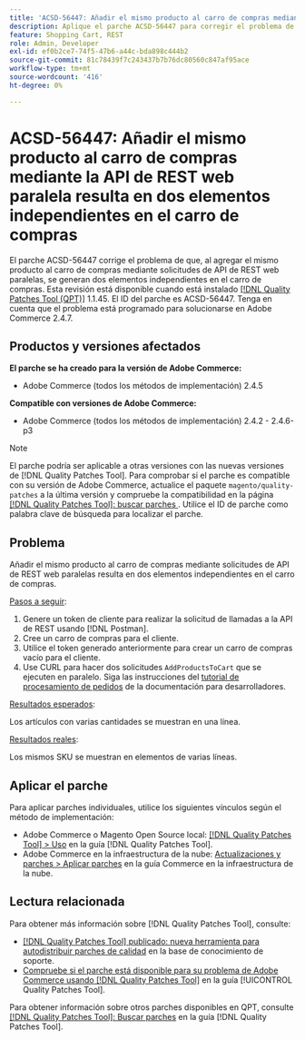 ```yaml
---
title: 'ACSD-56447: Añadir el mismo producto al carro de compras mediante la API de REST web paralela resulta en dos elementos independientes en el carro de compras'
description: Aplique el parche ACSD-56447 para corregir el problema de Adobe Commerce, donde al agregar el mismo producto al carro de compras a través de solicitudes de API de REST web paralelas, se generan dos elementos independientes en el carro de compras.
feature: Shopping Cart, REST
role: Admin, Developer
exl-id: ef0b2ce7-74f5-47b6-a44c-bda898c444b2
source-git-commit: 81c78439f7c243437b7b76dc80560c847af95ace
workflow-type: tm+mt
source-wordcount: '416'
ht-degree: 0%

---
```


# ACSD-56447: Añadir el mismo producto al carro de compras mediante la API de REST web paralela resulta en dos elementos independientes en el carro de compras

El parche ACSD-56447 corrige el problema de que, al agregar el mismo producto al carro de compras mediante solicitudes de API de REST web paralelas, se generan dos elementos independientes en el carro de compras. Esta revisión está disponible cuando está instalado [[!DNL Quality Patches Tool (QPT)]](https://experienceleague.adobe.com/es/docs/commerce-knowledge-base/kb/announcements/commerce-announcements/magento-quality-patches-released-new-tool-to-self-serve-quality-patches) 1.1.45. El ID del parche es ACSD-56447. Tenga en cuenta que el problema está programado para solucionarse en Adobe Commerce 2.4.7.

## Productos y versiones afectados

**El parche se ha creado para la versión de Adobe Commerce:**

* Adobe Commerce (todos los métodos de implementación) 2.4.5

**Compatible con versiones de Adobe Commerce:**

* Adobe Commerce (todos los métodos de implementación) 2.4.2 - 2.4.6-p3

>[!NOTE]
>
>El parche podría ser aplicable a otras versiones con las nuevas versiones de [!DNL Quality Patches Tool]. Para comprobar si el parche es compatible con su versión de Adobe Commerce, actualice el paquete `magento/quality-patches` a la última versión y compruebe la compatibilidad en la página [[!DNL Quality Patches Tool]: buscar parches ](https://experienceleague.adobe.com/tools/commerce-quality-patches/index.html?lang=es). Utilice el ID de parche como palabra clave de búsqueda para localizar el parche.

## Problema

Añadir el mismo producto al carro de compras mediante solicitudes de API de REST web paralelas resulta en dos elementos independientes en el carro de compras.

<u>Pasos a seguir</u>:

1. Genere un token de cliente para realizar la solicitud de llamadas a la API de REST usando [!DNL Postman].
1. Cree un carro de compras para el cliente.
1. Utilice el token generado anteriormente para crear un carro de compras vacío para el cliente.
1. Use CURL para hacer dos solicitudes `AddProductsToCart` que se ejecuten en paralelo. Siga las instrucciones del [tutorial de procesamiento de pedidos](https://developer.adobe.com/commerce/webapi/rest/tutorials/orders/) de la documentación para desarrolladores.

<u>Resultados esperados</u>:

Los artículos con varias cantidades se muestran en una línea.

<u>Resultados reales</u>:

Los mismos SKU se muestran en elementos de varias líneas.

## Aplicar el parche

Para aplicar parches individuales, utilice los siguientes vínculos según el método de implementación:

* Adobe Commerce o Magento Open Source local: [[!DNL Quality Patches Tool] > Uso](/help/tools/quality-patches-tool/usage.md) en la guía [!DNL Quality Patches Tool].
* Adobe Commerce en la infraestructura de la nube: [Actualizaciones y parches > Aplicar parches](https://experienceleague.adobe.com/docs/commerce-cloud-service/user-guide/develop/upgrade/apply-patches.html?lang=es) en la guía Commerce en la infraestructura de la nube.

## Lectura relacionada

Para obtener más información sobre [!DNL Quality Patches Tool], consulte:

* [[!DNL Quality Patches Tool] publicado: nueva herramienta para autodistribuir parches de calidad](https://experienceleague.adobe.com/es/docs/commerce-knowledge-base/kb/announcements/commerce-announcements/magento-quality-patches-released-new-tool-to-self-serve-quality-patches) en la base de conocimiento de soporte.
* [Compruebe si el parche está disponible para su problema de Adobe Commerce usando [!DNL Quality Patches Tool]](/help/tools/quality-patches-tool/patches-available-in-qpt/check-patch-for-magento-issue-with-magento-quality-patches.md) en la guía [!UICONTROL Quality Patches Tool].


Para obtener información sobre otros parches disponibles en QPT, consulte [[!DNL Quality Patches Tool]: Buscar parches](https://experienceleague.adobe.com/tools/commerce-quality-patches/index.html?lang=es) en la guía [!DNL Quality Patches Tool].
